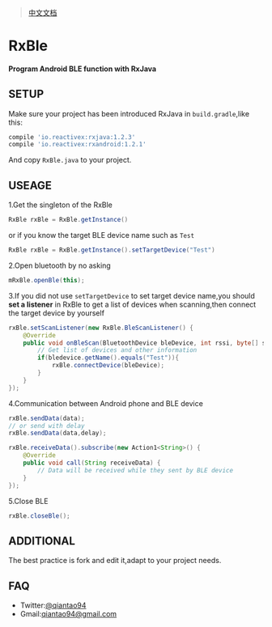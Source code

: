 > [中文文档](https://gold.xitu.io/post/583a9cfac59e0d006b3b597d)

# RxBle

#### Program Android BLE function with RxJava 
## SETUP
Make sure your project has been introduced RxJava in `build.gradle`,like this:
```gradle
compile 'io.reactivex:rxjava:1.2.3'
compile 'io.reactivex:rxandroid:1.2.1'
```
And copy `RxBle.java` to your project.
## USEAGE
1.Get the singleton of the RxBle
```java
RxBle rxBle = RxBle.getInstance()
```
or if you know the target BLE device name such as `Test`
```java
RxBle rxBle = RxBle.getInstance().setTargetDevice("Test")
```
2.Open bluetooth by no asking
```java
mRxBle.openBle(this);
```
3.If you did not use `setTargetDevice` to set target device name,you should **set a listener** in RxBle to get a list of devices when scanning,then connect the target device by yourself
```java
rxBle.setScanListener(new RxBle.BleScanListener() {
	@Override
	public void onBleScan(BluetoothDevice bleDevice, int rssi, byte[] scanRecord) {
		// Get list of devices and other information
		if(bledevice.getName().equals("Test")){
			rxBle.connectDevice(bleDevice);
		}
	}
});
```
4.Communication between Android phone and BLE device
```java
rxBle.sendData(data);
// or send with delay
rxBle.sendData(data,delay);

rxBle.receiveData().subscribe(new Action1<String>() {
	@Override
	public void call(String receiveData) {
		// Data will be received while they sent by BLE device
	}
});
```
5.Close BLE
```java
rxBle.closeBle();
```
## ADDITIONAL
The best practice is fork and edit it,adapt to your project needs.
## FAQ
- Twitter:[@qiantao94](https://twitter.com/qiantao94)
- Gmail:[qiantao94@gmail.com](qiantao94@gmail.com)
